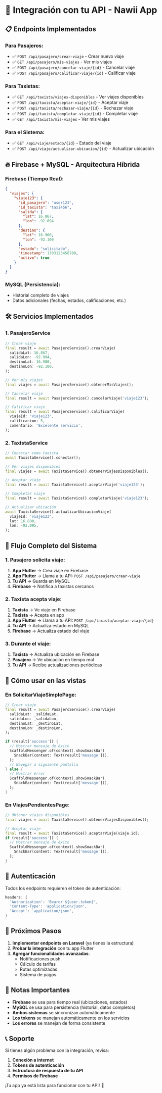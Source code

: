 # 🚀 Integración con tu API - Nawii App

## 📋 **Endpoints Implementados**

### **Para Pasajeros:**
- ✅ `POST /api/pasajero/crear-viaje` - Crear nuevo viaje
- ✅ `GET /api/pasajero/mis-viajes` - Ver mis viajes
- ✅ `POST /api/pasajero/cancelar-viaje/{id}` - Cancelar viaje
- ✅ `POST /api/pasajero/calificar-viaje/{id}` - Calificar viaje

### **Para Taxistas:**
- ✅ `GET /api/taxista/viajes-disponibles` - Ver viajes disponibles
- ✅ `POST /api/taxista/aceptar-viaje/{id}` - Aceptar viaje
- ✅ `POST /api/taxista/rechazar-viaje/{id}` - Rechazar viaje
- ✅ `POST /api/taxista/completar-viaje/{id}` - Completar viaje
- ✅ `GET /api/taxista/mis-viajes` - Ver mis viajes

### **Para el Sistema:**
- ✅ `GET /api/viaje/estado/{id}` - Estado del viaje
- ✅ `POST /api/viaje/actualizar-ubicacion/{id}` - Actualizar ubicación

## 🔥 **Firebase + MySQL - Arquitectura Híbrida**

### **Firebase (Tiempo Real):**
```json
{
  "viajes": {
    "viaje123": {
      "id_pasajero": "user123",
      "id_taxista": "taxi456",
      "salida": {
        "lat": 16.867,
        "lon": -92.094
      },
      "destino": {
        "lat": 16.900,
        "lon": -92.100
      },
      "estado": "solicitado",
      "timestamp": 1703123456789,
      "activo": true
    }
  }
}
```

### **MySQL (Persistencia):**
- Historial completo de viajes
- Datos adicionales (fechas, estados, calificaciones, etc.)

## 🛠️ **Servicios Implementados**

### **1. PasajeroService**
```dart
// Crear viaje
final result = await PasajeroService().crearViaje(
  salidaLat: 16.867,
  salidaLon: -92.094,
  destinoLat: 16.900,
  destinoLon: -92.100,
);

// Ver mis viajes
final viajes = await PasajeroService().obtenerMisViajes();

// Cancelar viaje
final result = await PasajeroService().cancelarViaje('viaje123');

// Calificar viaje
final result = await PasajeroService().calificarViaje(
  viajeId: 'viaje123',
  calificacion: 5,
  comentario: 'Excelente servicio',
);
```

### **2. TaxistaService**
```dart
// Conectar como taxista
await TaxistaService().conectar();

// Ver viajes disponibles
final viajes = await TaxistaService().obtenerViajesDisponibles();

// Aceptar viaje
final result = await TaxistaService().aceptarViaje('viaje123');

// Completar viaje
final result = await TaxistaService().completarViaje('viaje123');

// Actualizar ubicación
await TaxistaService().actualizarUbicacionViaje(
  viajeId: 'viaje123',
  lat: 16.880,
  lon: -92.095,
);
```

## 🔄 **Flujo Completo del Sistema**

### **1. Pasajero solicita viaje:**
1. **App Flutter** → Crea viaje en Firebase
2. **App Flutter** → Llama a tu API: `POST /api/pasajero/crear-viaje`
3. **Tu API** → Guarda en MySQL
4. **Firebase** → Notifica a taxistas cercanos

### **2. Taxista acepta viaje:**
1. **Taxista** → Ve viaje en Firebase
2. **Taxista** → Acepta en app
3. **App Flutter** → Llama a tu API: `POST /api/taxista/aceptar-viaje/{id}`
4. **Tu API** → Actualiza estado en MySQL
5. **Firebase** → Actualiza estado del viaje

### **3. Durante el viaje:**
1. **Taxista** → Actualiza ubicación en Firebase
2. **Pasajero** → Ve ubicación en tiempo real
3. **Tu API** → Recibe actualizaciones periódicas

## 📱 **Cómo usar en las vistas**

### **En SolicitarViajeSimplePage:**
```dart
// Crear viaje
final result = await PasajeroService().crearViaje(
  salidaLat: _salidaLat,
  salidaLon: _salidaLon,
  destinoLat: _destinoLat,
  destinoLon: _destinoLon,
);

if (result['success']) {
  // Mostrar mensaje de éxito
  ScaffoldMessenger.of(context).showSnackBar(
    SnackBar(content: Text(result['message'])),
  );
  // Navegar a siguiente pantalla
} else {
  // Mostrar error
  ScaffoldMessenger.of(context).showSnackBar(
    SnackBar(content: Text(result['message'])),
  );
}
```

### **En ViajesPendientesPage:**
```dart
// Obtener viajes disponibles
final viajes = await TaxistaService().obtenerViajesDisponibles();

// Aceptar viaje
final result = await TaxistaService().aceptarViaje(viaje.id);
if (result['success']) {
  // Mostrar mensaje de éxito
  ScaffoldMessenger.of(context).showSnackBar(
    SnackBar(content: Text(result['message'])),
  );
}
```

## 🔐 **Autenticación**

Todos los endpoints requieren el token de autenticación:
```dart
headers: {
  'Authorization': 'Bearer ${user.token}',
  'Content-Type': 'application/json',
  'Accept': 'application/json',
}
```

## 🎯 **Próximos Pasos**

1. **Implementar endpoints en Laravel** (ya tienes la estructura)
2. **Probar la integración** con tu app Flutter
3. **Agregar funcionalidades avanzadas**:
   - Notificaciones push
   - Cálculo de tarifas
   - Rutas optimizadas
   - Sistema de pagos

## 🚨 **Notas Importantes**

- **Firebase** se usa para tiempo real (ubicaciones, estados)
- **MySQL** se usa para persistencia (historial, datos completos)
- **Ambos sistemas** se sincronizan automáticamente
- **Los tokens** se manejan automáticamente en los servicios
- **Los errores** se manejan de forma consistente

## 📞 **Soporte**

Si tienes algún problema con la integración, revisa:
1. **Conexión a internet**
2. **Tokens de autenticación**
3. **Estructura de respuesta de tu API**
4. **Permisos de Firebase**

¡Tu app ya está lista para funcionar con tu API! 🎉
